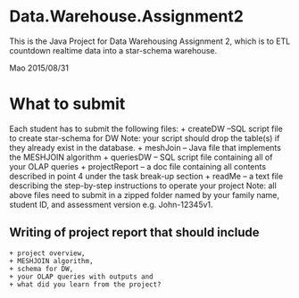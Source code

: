 # Data.Warehouse.Assignment2

This is the Java Project for Data Warehousing Assignment 2, which is to ETL countdown realtime data into a star-schema warehouse.

Mao 
2015/08/31

# What to submit
Each student has to submit the following files:
    + createDW –SQL script file to create star-schema for DW
    Note: your script should drop the table(s) if they already exist in the database.
    + meshJoin – Java file that implements the MESHJOIN algorithm
    + queriesDW – SQL script file containing all of your OLAP queries
    + projectReport – a doc file containing all contents described in point 4 under the task break-up section
    + readMe – a text file describing the step-by-step instructions to operate your project
    Note: all above files need to submit in a zipped folder named by your family name, student ID, and assessment version e.g. John-12345v1.

## Writing of project report that should include 
    + project overview, 
    + MESHJOIN algorithm, 
    + schema for DW, 
    + your OLAP queries with outputs and 
    + what did you learn from the project?
